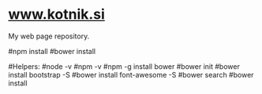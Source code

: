 # www.kotnik.si
My web page repository.

#npm install
#bower install

#Helpers:
#node -v
#npm -v
#npm -g install bower
#bower init
#bower install bootstrap -S
#bower install font-awesome -S
#bower search
#bower install